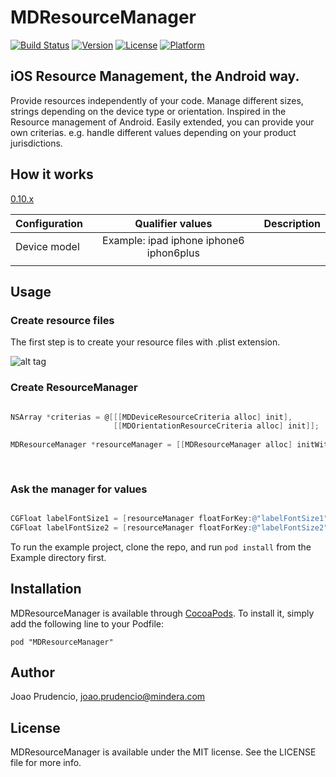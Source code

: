 # MDResourceManager

[![Build Status](https://travis-ci.org/prudencioj/MDResourceManager.svg?branch=master)](https://travis-ci.org/prudencioj/MDResourceManager)
[![Version](https://img.shields.io/cocoapods/v/MDResourceManager.svg?style=flat)](http://cocoadocs.org/docsets/MDResourceManager)
[![License](https://img.shields.io/cocoapods/l/MDResourceManager.svg?style=flat)](http://cocoadocs.org/docsets/MDResourceManager)
[![Platform](https://img.shields.io/cocoapods/p/MDResourceManager.svg?style=flat)](http://cocoadocs.org/docsets/MDResourceManager)


## iOS Resource Management, the Android way.
Provide resources independently of your code. Manage different sizes, strings depending on the device type or orientation.
Inspired in the Resource management of Android.
Easily extended, you can provide your own criterias. e.g. handle different values depending on your product jurisdictions.


## How it works

[0.10.x](http://developer.android.com/guide/topics/resources/providing-resources.html#BestMatch) 

| Configuration | Qualifier values | Description  |
| --------------------| :---------------------------:|----------------------------:|
|  Device model |  Example: ipad iphone iphone6 iphon6plus    |                  | 
|          |                    |                |                                                     


## Usage

### Create resource files

The first step is to create your resource files with .plist extension. 

![alt tag](http://s23.postimg.org/gj1n2xfbe/Screen_Shot_2015_02_22_at_13_45_42.jpg)

### Create ResourceManager

```objective-c

NSArray *criterias = @[[[MDDeviceResourceCriteria alloc] init],
                       [[MDOrientationResourceCriteria alloc] init]];
    
MDResourceManager *resourceManager = [[MDResourceManager alloc] initWithPrefixFileName:@"dimensions"
                                                                             criterias:criterias];
    
```

### Ask the manager for values 

```objective-c

CGFloat labelFontSize1 = [resourceManager floatForKey:@"labelFontSize1"];
CGFloat labelFontSize2 = [resourceManager floatForKey:@"labelFontSize2"];

```

To run the example project, clone the repo, and run `pod install` from the Example directory first.

## Installation

MDResourceManager is available through [CocoaPods](http://cocoapods.org). To install
it, simply add the following line to your Podfile:

    pod "MDResourceManager"

## Author

Joao Prudencio, joao.prudencio@mindera.com

## License

MDResourceManager is available under the MIT license. See the LICENSE file for more info.